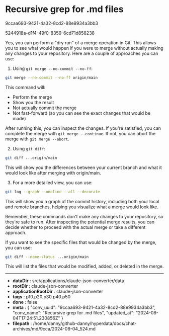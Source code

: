 # Recursive grep for .md files

9ccaa693-9421-4a32-8cd2-88e9934a3bb3

5244918a-d1f4-49f0-8359-6cd71d858238

 Yes, you can perform a "dry run" of a merge operation in Git. This allows you to see what would happen if you were to merge without actually making any changes to your repository. Here are a couple of approaches you can use:

1. Using `git merge --no-commit --no-ff`:

```bash
git merge --no-commit --no-ff origin/main
```

This command will:
- Perform the merge
- Show you the result
- Not actually commit the merge
- Not fast-forward (so you can see the exact changes that would be made)

After running this, you can inspect the changes. If you're satisfied, you can complete the merge with `git merge --continue`. If not, you can abort the merge with `git merge --abort`.

2. Using `git diff`:

```bash
git diff ...origin/main
```

This will show you the differences between your current branch and what it would look like after merging with origin/main.

3. For a more detailed view, you can use:

```bash
git log --graph --oneline --all --decorate
```

This will show you a graph of the commit history, including both your local and remote branches, helping you visualize what a merge would look like.

Remember, these commands don't make any changes to your repository, so they're safe to run. After inspecting the potential merge results, you can decide whether to proceed with the actual merge or take a different approach.

If you want to see the specific files that would be changed by the merge, you can use:

```bash
git diff --name-status ...origin/main
```

This will list the files that would be modified, added, or deleted in the merge.

---

* **dataDir** : src/applications/claude-json-converter/data
* **rootDir** : claude-json-converter
* **applicationRootDir** : claude-json-converter
* **tags** : p10.p20.p30.p40.p50
* **done** : false
* **meta** : {
  "conv_uuid": "9ccaa693-9421-4a32-8cd2-88e9934a3bb3",
  "conv_name": "Recursive grep for .md files",
  "updated_at": "2024-08-04T17:24:51.230856Z"
}
* **filepath** : /home/danny/github-danny/hyperdata/docs/chat-archives/md/9cca/2024-08-04_524.md